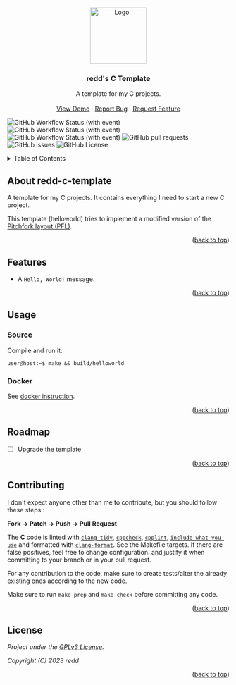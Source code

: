 <!-- Improved compatibility of back to top link: See: https://github.com/othneildrew/Best-README-Template/pull/73 -->
<a name="readme-top"></a>

<!-- PROJECT LOGO -->
<br />
<div align="center">
  <a href="https://github.com/redds-be/redd-c-template">
    <img src="https://upload.wikimedia.org/wikipedia/commons/3/35/The_C_Programming_Language_logo.svg" alt="Logo" width="128" height="128">
  </a>

<h3 align="center">redd's C Template</h3>

  <p align="center">
    A template for my C projects.
    <br />
    <br />
    <a href="#">View Demo</a>
    ·
    <a href="https://github.com/redds-be/redd-c-template/issues">Report Bug</a>
    ·
    <a href="https://github.com/redds-be/redd-c-template/issues">Request Feature</a>
  </p>
</div>

<!-- PROJECT SHIELDS -->
![GitHub Workflow Status (with event)](https://img.shields.io/github/actions/workflow/status/redds-be/redd-c-template/ctest.yml?label=Tests)
![GitHub Workflow Status (with event)](https://img.shields.io/github/actions/workflow/status/redds-be/redd-c-template/cbuild.yml?label=Compile)
![GitHub Workflow Status (with event)](https://img.shields.io/github/actions/workflow/status/redds-be/redd-c-template/docker-build-test.yml?label=Docker%20build)
![GitHub pull requests](https://img.shields.io/github/issues-pr/redds-be/redd-c-template)
![GitHub issues](https://img.shields.io/github/issues/redds-be/redd-c-template)
![GitHub License](https://img.shields.io/github/license/redds-be/redd-c-template)
<!-- TABLE OF CONTENTS -->
<details>
  <summary>Table of Contents</summary>
  <ol>
    <li><a href="#about-the-project">About The Project</a></li>
    <li><a href="#features">Features</a></li>
    <li>
        <a href="#usage">Usage</a>
        <ul>
            <li><a href="#source">Source</a></li>
            <li><a href="#docker">Docker</a></li>
        </ul>
    </li>
    <li><a href="#roadmap">Roadmap</a></li>
    <li><a href="#contributing">Contributing</a></li>
    <li><a href="#license">License</a></li>
  </ol>
</details>



<!-- ABOUT THE PROJECT -->
## About redd-c-template

A template for my C projects. It contains everything I need to start a new C project.

This template (helloworld) tries to implement a modified version of the [Pitchfork layout (PFL)](https://api.csswg.org/bikeshed/?force=1&url=https://raw.githubusercontent.com/vector-of-bool/pitchfork/develop/data/spec.bs).

<p align="right">(<a href="#readme-top">back to top</a>)</p>

## Features

- A `Hello, World!` message.

<p align="right">(<a href="#readme-top">back to top</a>)</p>

<!-- USAGE EXAMPLES -->
## Usage

### Source

Compile and run it:

```console
user@host:~$ make && build/helloworld
```

### Docker

See [docker instruction](docker/).

<p align="right">(<a href="#readme-top">back to top</a>)</p>

<!-- ROADMAP -->
## Roadmap

- [ ] Upgrade the template

<p align="right">(<a href="#readme-top">back to top</a>)</p>

<!-- CONTRIBUTING -->
## Contributing

I don't expect anyone other than me to contribute, but you should follow these steps :

**Fork -> Patch -> Push -> Pull Request**

The **C** code is linted with [`clang-tidy`](https://clang.llvm.org/extra/clang-tidy/), [`cppcheck`](https://github.com/danmar/cppcheck), [`cpplint`](https://github.com/cpplint/cpplint), [`include-what-you-use`](https://github.com/include-what-you-use/include-what-you-use) and
formatted with [`clang-format`](https://clang.llvm.org/docs/ClangFormat.html). See the Makefile targets.
If there are false positives, feel free to change configuration.
and justify it when committing to your branch or in your pull request.

For any contribution to the code, make sure to create tests/alter the already existing ones according to the new code.

Make sure to run `make prep` and `make check` before committing any code.

<p align="right">(<a href="#readme-top">back to top</a>)</p>

<!-- LICENSE -->
## License

*Project under the [GPLv3 License](https://www.gnu.org/licenses/gpl-3.0.html).*

*Copyright (C) 2023 redd*

<p align="right">(<a href="#readme-top">back to top</a>)</p>
